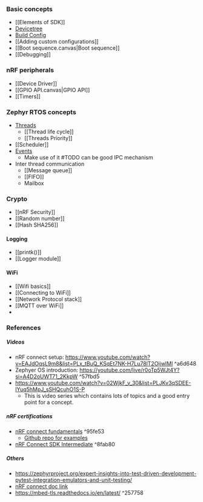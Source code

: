### Basic concepts
- [[Elements of SDK]]
- [Devicetree](Devicetree.md)
- [Build Config](Build%20config.md)
- [[Adding custom configurations]]
- [[Boot sequence.canvas|Boot sequence]]
- [[Debugging]]

### nRF peripherals
- [[Device Driver]]
- [[GPIO API.canvas|GPIO API]]
- [[Timers]]

### Zephyr RTOS concepts
- [Threads](Threads.md)
	- [[Thread life cycle]] 
	- [[Threads Priority]]
- [[Scheduler]]
- [Events](https://docs.nordicsemi.com/bundle/ncs-latest/page/zephyr/kernel/services/synchronization/events.html)
	- Make use of it #TODO can be good IPC mechanism 
-  Inter thread communication
	- [[Message queue]]
	- [[FIFO]]
	- Mailbox

### Crypto
- [[nRF Security]]
- [[Random number]]
- [[Hash SHA256]]

#### Logging
- [[printk()]]
- [[Logger module]]

#### WiFi
- [[Wifi basics]]
- [[Connecting to WiFi]]
- [[Network Protocol stack]]
- [[MQTT over WiFi]]
- 

### References
##### Videos
- nRF connect setup: https://www.youtube.com/watch?v=EAJdOqsL9m8&list=PLx_tBuQ_KSqEt7NK-H7Lu78lT2OijwIMl  ^a6d648
- Zephyer OS introduction: https://youtube.com/live/r0oTp5WJt4Y?si=A4D2oUWT71_2KkpW ^57fbd5
- https://www.youtube.com/watch?v=02WjkF_v_30&list=PLJKv3qSDEE-lYuq5hMpJ_sSHQcuhO1S-P
	- This is video series which contains lots of topics and a good entry point for a concept.

##### nRF certifications
- [nRF connect fundamentals](https://academy.nordicsemi.com/courses/nrf-connect-sdk-fundamentals/lessons/lesson-1-nrf-connect-sdk-introduction/topic/nrf-connect-sdk-structure-and-content/) ^95fe53
	- [Github repo for examples](https://github.com/NordicDeveloperAcademy/ncs-fund/tree/main)
- [nRF Connect SDK Intermediate](https://academy.nordicsemi.com/courses/nrf-connect-sdk-intermediate/) ^8fab80

##### Others
- https://zephyrproject.org/expert-insights-into-test-driven-development-pytest-integration-emulators-and-unit-testing/
- [nRF connect doc link](https://docs.nordicsemi.com/bundle/ncs-latest/page/nrf/installation/install_ncs.html)
- https://mbed-tls.readthedocs.io/en/latest/ ^257758
